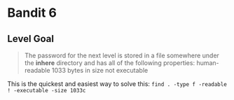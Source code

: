 # Bandit 6

## Level Goal

> The password for the next level is stored in a file somewhere under the **inhere** directory and has all of the following properties:
> human-readable
> 1033 bytes in size
> not executable

This is the quickest and easiest way to solve this: `find . -type f -readable ! -executable -size 1033c`

